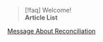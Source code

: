   
> [!faq] Welcome!  
> **Article List**  
  
[Message About Reconciliation](Message%20About%20Reconciliation.md#)
